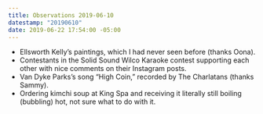 ```yaml
---
title: Observations 2019-06-10
datestamp: "20190610"
date: 2019-06-22 17:54:00 -05:00
---
```


- Ellsworth Kelly’s paintings, which I had never seen before (thanks Oona).
- Contestants in the Solid Sound Wilco Karaoke contest supporting each other with nice comments on their Instagram posts.
- Van Dyke Parks’s song “High Coin,” recorded by The Charlatans (thanks Sammy).
- Ordering kimchi soup at King Spa and receiving it literally still boiling (bubbling) hot, not sure what to do with it.
